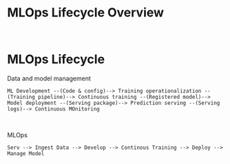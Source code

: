 # MLOps Lifecycle Overview

<br>

# MLOps Lifecycle

Data and model management
```Text
ML Development --(Code & config)--> Training operationalization --(Training pipeline)--> Continuous training --(Registered model)--> Model deployment --(Serving package)--> Prediction serving --(Serving logs)--> Continuous MOnitoring
```

<br>

MLOps
```Text
Serv --> Ingest Data --> Develop --> Continous Training --> Deploy --> Manage Model 
```